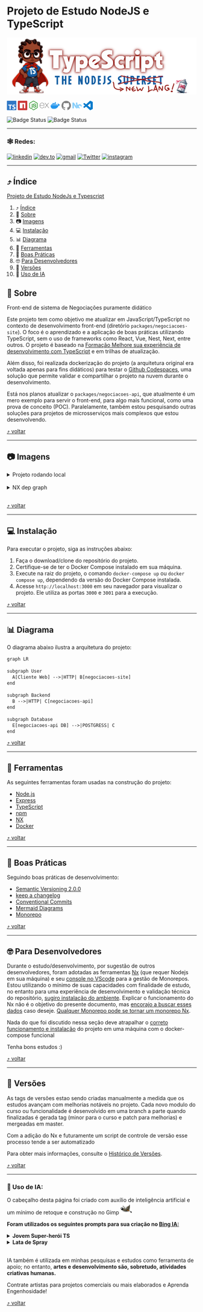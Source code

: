 # Projeto de Estudo NodeJS e TypeScript

<img src="./docs/images/layout/header.png">

[<img src="./docs/images/icons/typescript.svg" width="25px" height="25px" title="TypeScript" alt="TypeScript">](https://www.typescriptlang.org/) [<img src="./docs/images/icons/npm.svg" width="25px" height="25px" alt="npm" title="npm">](https://www.npmjs.com/) [<img src="./docs/images/icons/nodedotjs.svg" width="25px" height="25px" title="Node.js" alt="Node.js">](https://nodejs.org/en) [<img src="./docs/images/icons/express.svg" width="25px" height="25px" title="Express" alt="Express">](https://expressjs.com/) [<img src="./docs/images/icons/docker.svg" width="25px" height="25px" alt="Docker" title="Docker">](https://www.docker.com/) [<img src="./docs/images/icons/github.svg" width="25px" height="25px" alt="GitHub" title="GitHub">](https://github.com/jtonynet) [<img src="./docs/images/icons/nx.svg" width="25px" height="25px" alt="NX" title="NX">](https://nx.dev/) [<img src="./docs/images/icons/visualstudiocode.svg" width="25px" height="25px" alt="vscode" title="vscode">](https://code.visualstudio.com/) <!-- icons by https://simpleicons.org/?q=types -->

![Badge Status](https://img.shields.io/badge/STATUS_DO_CURSO-ENCERRADO-blue) ![Badge Status](https://img.shields.io/badge/TYPESCRIPT-4.2.2-green)

---

### 🕸️ Redes:

[![linkedin](https://img.shields.io/badge/Linkedin-0A66C2?style=for-the-badge&logo=linkedin&logoColor=white)](https://www.linkedin.com/in/jos%C3%A9-r-99896a39/) [![dev.to](https://img.shields.io/badge/dev.to-0A0A0A?style=for-the-badge&logo=devdotto&logoColor=white)](https://dev.to/learningenuity) [![gmail](https://img.shields.io/badge/Gmail-D14836?style=for-the-badge&logo=gmail&logoColor=white)](mailto:learningenuity@gmail.com) [![Twitter](https://img.shields.io/badge/Twitter-1DA1F2?style=for-the-badge&logo=twitter&logoColor=white)](https://twitter.com/aromademirtilo) [![instagram](https://img.shields.io/badge/Instagram-E4405F?style=for-the-badge&logo=instagram&logoColor=white)](https://www.instagram.com/learningenuity) 

---

<a id="indice"></a>

## :arrow_heading_up: Índice

<!--ts-->

[Projeto de Estudo NodeJs e Typescript](#projeto-de-estudo-nodejs-e-typescript)

1.  :arrow_heading_up: [Índice](#arrow_heading_up-índice)
2.  :green_book: [Sobre](#green_book-sobre)
3.  :camera: [Imagens](#camera-imagens)
4.  :computer: [Instalação](#computer-instalação)
5.  :bar_chart: [Diagrama](#bar_chart-diagrama)
6.  :hammer: [Ferramentas](#hammer-ferramentas)
7.  :clap: [Boas Práticas](#clap-boas-práticas)
8.  :nerd_face: [Para Desenvolvedores](#nerd_face-para-desenvolvedores)
9.  :1234: [ Versões](#1234-versões)
10. :robot: [Uso de IA](#ia)

## <!--te-->

<a id="sobre"></a>

## :green_book: Sobre

Front-end de sistema de Negociações puramente didático

Este projeto tem como objetivo me atualizar em JavaScript/TypeScript no contexto de desenvolvimento front-end (diretório `packages/negociacoes-site`). O foco é o aprendizado e a aplicação de boas práticas utilizando TypeScript, sem o uso de frameworks como React, Vue, Nest, Next, entre outros. O projeto é baseado na [Formação Melhore sua experiência de desenvolvimento com TypeScript](https://www.alura.com.br/formacao-typescript) e em trilhas de atualização.

Além disso, foi realizada dockerização do projeto (a arquitetura original era voltada apenas para fins didáticos) para testar o [Github Codespaces](https://github.com/codespaces), uma solução que permite validar e compartilhar o projeto na nuvem durante o desenvolvimento.

Está nos planos atualizar o `packages/negociacoes-api`, que atualmente é um mero exemplo para servir o front-end, para algo mais funcional, como uma prova de conceito (POC). Paralelamente, também estou pesquisando outras soluções para projetos de microsserviços mais complexos que estou desenvolvendo.

[:arrow_heading_up: voltar](#indice)

---

<a id="instalacao"></a>

## :camera: Imagens

<details>
  <summary>Projeto rodando local</summary>
<img src="./docs/images/project.png" alt="Projeto rodando local" title="Projeto rodando local"> 
</details>
<br>
<details>
  <summary>NX dep graph</summary>
<img src="./docs/images/nx-dep-graph.png" alt="NX dep graph" title="NX dep graph"> 
</details>
<br>

[:arrow_heading_up: voltar](#indice)

---

<a id="instalacao"></a>

## :computer: Instalação

Para executar o projeto, siga as instruções abaixo:

1. Faça o download/clone do repositório do projeto.
2. Certifique-se de ter o Docker Compose instalado em sua máquina.
3. Execute na raiz do projeto, o comando `docker-compose up` ou `docker compose up`, dependendo da versão do Docker Compose instalada.
4. Acesse `http://localhost:3000` em seu navegador para visualizar o projeto. Ele utiliza as portas `3000` e `3001` para a execução.

[:arrow_heading_up: voltar](#indice)

---

<a id="diagrama"></a>

## :bar_chart: Diagrama

O diagrama abaixo ilustra a arquitetura do projeto:

```mermaid
graph LR

subgraph User
  A[Cliente Web] -->|HTTP| B[negociacoes-site]
end

subgraph Backend
  B -->|HTTP| C[negociacoes-api]
end

subgraph Database
  E[negociacoes-api DB] -->|POSTGRESS| C
end

```

[:arrow_heading_up: voltar](#indice)

---

<a id="ferramentas"></a>

## :hammer: Ferramentas

As seguintes ferramentas foram usadas na construção do projeto:

- [Node.js](https://nodejs.org/en/)
- [Express](https://expressjs.com/en/)
- [TypeScript](https://www.typescriptlang.org/)
- [npm](https://www.npmjs.com/)
- [NX](https://nx.dev/)
- [Docker](https://www.docker.com/)

[:arrow_heading_up: voltar](#indice)

---

<a id="boas-praticas"></a>

## :clap: Boas Práticas

Seguindo boas práticas de desenvolvimento:

- [Semantic Versioning 2.0.0](https://semver.org/spec/v2.0.0.html)
- [keep a changelog](https://keepachangelog.com/en/1.0.0/)
- [Conventional Commits](https://www.conventionalcommits.org/en/v1.0.0/)
- [Mermaid Diagrams](https://mermaid.js.org)
- [Monorepo](https://monorepo.tools/)

[:arrow_heading_up: voltar](#indice)

---

<a id="desenvolvedores"></a>

## :nerd_face: Para Desenvolvedores

Durante o estudo/desenvolvimento, por sugestão de outros desenvolvedores, foram adotadas as ferramentas [Nx](https://nx.dev/) (que requer Nodejs em sua máquina) e seu [console no VScode](https://marketplace.visualstudio.com/items?itemName=nrwl.angular-console) para a gestão de Monorepos. Estou utilizando o mínimo de suas capacidades com finalidade de estudo, no entanto para uma experiência de desenvolvimento e validação técnica do repositório, [sugiro instalação do ambiente](https://docs.npmjs.com/downloading-and-installing-node-js-and-npm). Explicar o funcionamento do Nx não é o objetivo do presente documento, mas [encorajo a buscar esses dados](https://nx.dev/getting-started/intro) caso deseje. [Qualquer Monorepo pode se tornar um monorepo Nx](https://blog.nrwl.io/adding-nx-to-an-existing-monorepo-by-running-one-command-426fa519d943).

Nada do que foi discutido nessa seção deve atrapalhar o [correto funcionamento e instalação](#computer-instalação) do projeto em uma máquina com o docker-compose funcional

Tenha bons estudos :)

<!-- `npx nx dep-graph` é MARAVILHOSO -->

[:arrow_heading_up: voltar](#indice)

---

<a id="versionamento"></a>

## :1234: Versões

As tags de versões estao sendo criadas manualmente a medida que os estudos avançam com melhorias notáveis no projeto. Cada novo modulo do curso ou funcionalidade é desenvolvido em uma branch a parte quando finalizadas é gerada tag (minor para o curso e patch para melhorias) e mergeadas em master.

Com a adição do Nx e futuramente um script de controle de versão esse processo tende a ser automatizado

Para obter mais informações, consulte o [Histórico de Versões](./CHANGELOG.md).

[:arrow_heading_up: voltar](#indice)

---

<a id="ia"></a>
### :robot: Uso de IA:

O cabeçalho desta página foi criado com auxílio de inteligência artificial e um mínimo de 
retoque e construção no Gimp [<img src="./docs/images/icons/gimp.svg" width="30" height="30" title="Gimp" alt="Logo do Gimp" />](https://www.gimp.org/)


__Foram utilizados os seguintes prompts para sua criação no [Bing IA:](https://www.bing.com/images/create/)__


<details>
  <summary><b>Jovem Super-herói TS</b></summary>
<i>"menino negro estilo cartoon com cabelo de trancas nago e oculos redondos de armacao grossa de frente calca jeans, tenis estilo all star vermelhos e camisa azul escrito as letras "TS" olhar confiante para frente e com uma capa vermelha de super heroi improvisada amarrada em seu pescoco como se estivesse brincando de ser o super homem mas ao inves do S esta escrito TS em branco"<b>(sic)</b></i>
</details>

<details>
  <summary><b>Lata de Spray</b></summary>
<i>"lata de spray de pichacao em estilo cartoon branca mas com gotas de tinta vermelha escorrendo pelo ejetor de tinta, fundo totalmente branco"<b>(sic)</b></i>
</details>

<br/>


IA também é utilizada em minhas pesquisas e estudos como ferramenta de apoio; no entanto, __artes e desenvolvimento são, sobretudo, atividades criativas humanas.__

Contrate artistas para projetos comerciais ou mais elaborados e Aprenda Engenhosidade!

[:arrow_heading_up: voltar](#indice)

<!--

-->
